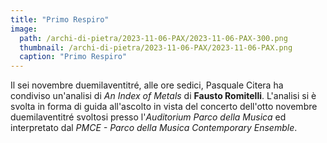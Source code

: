 ```yaml
---
title: "Primo Respiro"
image:
  path: /archi-di-pietra/2023-11-06-PAX/2023-11-06-PAX-300.png
  thumbnail: /archi-di-pietra/2023-11-06-PAX/2023-11-06-PAX.png
  caption: "Primo Respiro"
---
```


Il sei novembre duemilaventitré, alle ore sedici, Pasquale Citera ha condiviso un'analisi di _An Index of Metals_ di **Fausto Romitelli**. L'analisi si è svolta in forma di guida all'ascolto in vista del concerto dell'otto novembre duemilaventitré svoltosi presso l'_Auditorium Parco della Musica_ ed interpretato dal _PMCE - Parco della Musica Contemporary Ensemble_.
